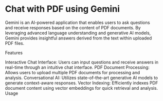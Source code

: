 # Chat with PDF using Gemini 

Gemini is an AI-powered application that enables users to ask questions and receive responses based on the content of PDF documents. By leveraging advanced language understanding and generative AI models, Gemini provides insightful answers derived from the text within uploaded PDF files.

Features

Interactive Chat Interface: Users can input questions and receive answers in real-time through an intuitive chat interface.
PDF Document Processing: Allows users to upload multiple PDF documents for processing and analysis.
Conversational AI: Utilizes state-of-the-art generative AI models to generate context-aware responses.
Vector Indexing: Efficiently indexes PDF document content using vector embeddings for quick retrieval and analysis.
Usage
